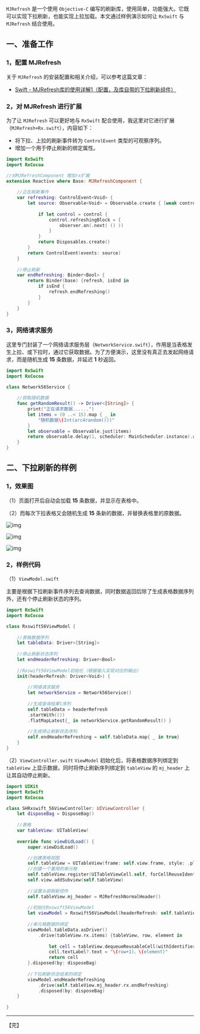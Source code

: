 `MJRefresh` 是一个使用 `Objective-C` 编写的刷新库，使用简单，功能强大。它既可以实现下拉刷新，也能实现上拉加载。本文通过样例演示如何让 `RxSwift` 与 `MJRefresh` 结合使用。

## 一、准备工作

### 1，配置 MJRefresh

关于 `MJRefresh` 的安装配置和相关介绍，可以参考这篇文章：

- [Swift - MJRefresh库的使用详解1（配置，及库自带的下拉刷新组件）](https://link.jianshu.com?t=http%3A%2F%2Fwww.hangge.com%2Fblog%2Fcache%2Fdetail_1406.html)

### 2，对 MJRefresh 进行扩展

为了让 `MJRefresh` 可以更好地与 `RxSwift` 配合使用，我这里对它进行扩展（`MJRefresh+Rx.swift`），内容如下：

- 将下拉、上拉的刷新事件转为 `ControlEvent` 类型的可观察序列。
- 增加一个用于停止刷新的绑定属性。

```swift
import RxSwift
import RxCocoa

//对MJRefreshComponent 增加rx扩展
extension Reactive where Base: MJRefreshComponent {
    
    //正在刷新事件
    var refreshing: ControlEvent<Void> {
        let source: Observable<Void> = Observable.create { [weak control = self.base] (observer) -> Disposable in
            
            if let control = control {
                control.refreshingBlock = {
                    observer.on(.next( () ))
                }
            }
            return Disposables.create()
        }
        return ControlEvent(events: source)
    }
    
    //停止刷新
    var endRefreshing: Binder<Bool> {
        return Binder(base) {refresh, isEnd in
            if isEnd {
                refresh.endRefreshing()
            }
        }
    }
}

```



### 3，网络请求服务

这里专门封装了一个网络请求服务层（`NetworkService.swift`），作用是当表格发生上拉、或下拉时，通过它获取数据。为了方便演示，这里没有真正去发起网络请求，而是随机生成 **15** 条数据，并延迟 **1** 秒返回。

```swift
import RxSwift
import RxCocoa

class Network56Service {
    
    //获取随机数据
    func getRandomResult() -> Driver<[String]> {
        print("正在请求数据......")
        let items = (0 ..< 15).map { _ in
            "随机数据\(Int(arc4random()))"
        }
        let observable = Observable.just(items)
        return observable.delay(1, scheduler: MainScheduler.instance).asDriver(onErrorDriveWith: Driver.empty())
    }
}
```

## 二、下拉刷新的样例

### 1，效果图

（1）页面打开后自动会加载 **15** 条数据，并显示在表格中。

（2）而每次下拉表格又会随机生成 **15** 条新的数据，并替换表格里的原数据。

![img](https:////upload-images.jianshu.io/upload_images/3788243-1328c24e5f847b7c.png?imageMogr2/auto-orient/strip|imageView2/2/w/243)



![img](https:////upload-images.jianshu.io/upload_images/3788243-33df3683ac936145.png?imageMogr2/auto-orient/strip|imageView2/2/w/243)



![img](https:////upload-images.jianshu.io/upload_images/3788243-5cc48aea14fa9156.png?imageMogr2/auto-orient/strip|imageView2/2/w/243)

### 2，样例代码

（1）`ViewModel.swift`

主要是根据下拉刷新事件序列去查询数据，同时数据返回后除了生成表格数据序列外，还有个停止刷新状态的序列。

```swift
import RxSwift
import RxCocoa

class Rxswift56ViewModel {
    
    //表格数据序列
    let tableData: Driver<[String]>
    
    //停止刷新状态序列
    let endHeaderRefreshing: Driver<Bool>
    
    //Rxswift56ViewModel初始化（根据输入实现对应的输出）
    init(headerRefresh: Driver<Void>) {
        
        //网络请求服务
        let networkService = Network56Service()
        
        //生成查询结果l序列
        self.tableData = headerRefresh
        .startWith(())
        .flatMapLatest{_ in networkService.getRandomResult() }
        
        //生成停止刷新状态序列
        self.endHeaderRefreshing = self.tableData.map{ _ in true}
    }
}
```

（2）`ViewController.swift`
 `ViewModel` 初始化后，将表格数据序列绑定到 `tableView` 上显示数据，同时将停止刷新序列绑定到 `tableView` 的 `mj_header` 上让其自动停止刷新。

```swift
import UIKit
import RxSwift
import RxCocoa

class SHRxswift_56ViewController: UIViewController {
    let disposeBag = DisposeBag()
    
    //表格
    var tableView: UITableView!
        
    override func viewDidLoad() {
        super.viewDidLoad()

        //创建表格视图
        self.tableView = UITableView(frame: self.view.frame, style: .plain)
        //创建一个重用的单元格
        self.tableView.register(UITableViewCell.self, forCellReuseIdentifier: "Cell")
        self.view.addSubview(self.tableView)
        
        //设置头部刷新控件
        self.tableView.mj_header = MJRefreshNormalHeader()
        
        //初始化Rxswift56ViewModel
        let viewModel = Rxswift56ViewModel(headerRefresh: self.tableView.mj_header.rx.refreshing.asDriver())
        
        //单元格数据的绑定
        viewModel.tableData.asDriver()
            .drive(tableView.rx.items) {tableView, row, element in
                
                let cell = tableView.dequeueReusableCell(withIdentifier: "Cell")!
                cell.textLabel?.text = "\(row+1)、\(element)"
                return cell
        }.disposed(by: disposeBag)
        
        //下拉刷新状态结束的绑定
        viewModel.endHeaderRefreshing
            .drive(self.tableView.mj_header.rx.endRefreshing)
            .disposed(by: disposeBag)
    }
    
}
```

---

【完】